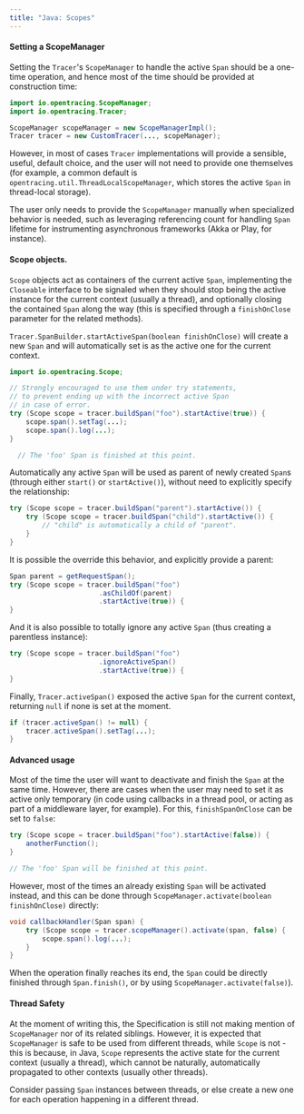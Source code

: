 ```yaml
---
title: "Java: Scopes"
---
```


#### Setting a ScopeManager

Setting the `Tracer`'s `ScopeManager` to handle the active `Span` should be a one-time operation, and hence most of the time should be provided at construction time:

```java
import io.opentracing.ScopeManager;
import io.opentracing.Tracer;

ScopeManager scopeManager = new ScopeManagerImpl();
Tracer tracer = new CustomTracer(..., scopeManager);
```

However, in most of cases `Tracer` implementations will provide a sensible, useful, default choice, and the user will not need to provide one themselves (for example, a common default is `opentracing.util.ThreadLocalScopeManager`, which stores the active `Span` in thread-local storage).

The user only needs to provide the `ScopeManager` manually when specialized behavior is needed, such as leveraging referencing count for handling `Span` lifetime for instrumenting asynchronous frameworks (Akka or Play, for instance).

#### Scope objects.

`Scope` objects act as containers of the current active `Span`, implementing the `Closeable` interface to be signaled when they should stop being the active instance for the current context (usually a thread), and optionally closing the contained `Span` along the way (this is specified through a `finishOnClose` parameter for the related methods).

`Tracer.SpanBuilder.startActiveSpan(boolean finishOnClose)` will create a new `Span` and will automatically set is as the active one for the current context.

```java
import io.opentracing.Scope;

// Strongly encouraged to use them under try statements,
// to prevent ending up with the incorrect active Span
// in case of error.
try (Scope scope = tracer.buildSpan("foo").startActive(true)) {
    scope.span().setTag(...);
    scope.span().log(...);
}

  // The 'foo' Span is finished at this point.
```

Automatically any active `Span` will be used as parent of newly created `Span`s (through either `start()` or `startActive()`), without need to explicitly specify the relationship:

```java
try (Scope scope = tracer.buildSpan("parent").startActive()) {
    try (Scope scope = tracer.buildSpan("child").startActive()) {
        // "child" is automatically a child of "parent".
    }
}
```

It is possible the override this behavior, and explicitly provide a parent:

```java
Span parent = getRequestSpan();
try (Scope scope = tracer.buildSpan("foo")
                      .asChildOf(parent)
                      .startActive(true)) {
}
```

And it is also possible to totally ignore any active `Span` (thus creating a parentless instance):

```java
try (Scope scope = tracer.buildSpan("foo")
                      .ignoreActiveSpan()
                      .startActive(true)) {
}
```

Finally, `Tracer.activeSpan()` exposed the active `Span` for the current context, returning `null` if none is set at the moment.

```java
if (tracer.activeSpan() != null) {
    tracer.activeSpan().setTag(...);
}
```

#### Advanced usage

Most of the time the user will want to deactivate and finish the `Span` at the same time. However, there are cases when the user may need to set it as active only temporary (in code using callbacks in a thread pool, or acting as part of a middleware layer, for example). For this, `finishSpanOnClose` can be set to `false`:

```java
try (Scope scope = tracer.buildSpan("foo").startActive(false)) {
    anotherFunction();
}

// The 'foo' Span will be finished at this point.
```

However, most of the times an already existing `Span` will be activated instead, and this can be done through `ScopeManager.activate(boolean finishOnClose)` directly:

```java
void callbackHandler(Span span) {
    try (Scope scope = tracer.scopeManager().activate(span, false) {
        scope.span().log(...);
    }
}
```

When the operation finally reaches its end, the `Span` could be directly finished through `Span.finish()`, or by using `ScopeManager.activate(false)`).

#### Thread Safety

At the moment of writing this, the Specification is still not making mention of `ScopeManager` nor of its related siblings. However, it is expected that `ScopeManager` is safe to be used from different threads, while `Scope` is not - this is because, in Java, `Scope` represents the active state for the current context (usually a thread), which cannot be naturally, automatically propagated to other contexts (usually other threads).

Consider passing `Span` instances between threads, or else create a new one for each operation happening in a different thread.
